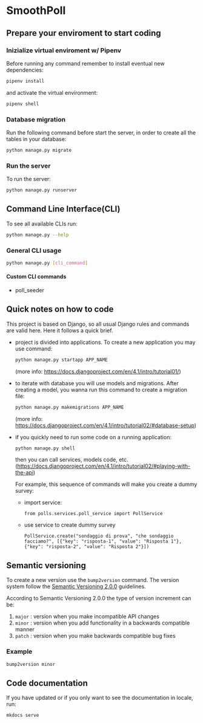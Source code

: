 # SmoothPoll

## Prepare your enviroment to start coding

### Inizialize virtual enviroment w/ Pipenv

Before running any command remember to install eventual new dependencies:
```bash
pipenv install  
```

and activate the virtual environment:

```bash
pipenv shell  
```

### Database migration

Run the following command before start the server, in order to create all the tables in your database:

```bash
python manage.py migrate  
```

### Run the server
To run the server:
```bash
python manage.py runserver  
```
## Command Line Interface(CLI)
To see all available CLIs run:
```bash
python manage.py --help 
```
### General CLI usage
```bash
python manage.py [cli_command]
```
#### Custom CLI commands
- poll_seeder
## Quick notes on how to code

This project is based on Django, so all usual Django rules and commands are valid here. Here it follows a quick brief.

-   project is divided into applications. To create a new application you may use command: 
    ```bash
    python manage.py startapp APP_NAME
    ```

    (more info: https://docs.djangoproject.com/en/4.1/intro/tutorial01/)

-   to iterate with database you will use models and migrations. After creating a model, you wanna run this command to create a migration file:

    ```bash
    python manage.py makemigrations APP_NAME
    ```

    (more info: https://docs.djangoproject.com/en/4.1/intro/tutorial02/#database-setup)

-   if you quickly need to run some code on a running application:

    ```bash
    python manage.py shell
    ```

    then you can call services, models code, etc.
    (https://docs.djangoproject.com/en/4.1/intro/tutorial02/#playing-with-the-api)

    For example, this sequence of commands will make you create a dummy survey:
    -   import service:
        ```
        from polls.services.poll_service import PollService
        ```
    -   use service to create dummy survey
        ```
        PollService.create("sondaggio di prova", "che sondaggio facciamo?", [{"key": "risposta-1", "value": "Risposta 1"}, {"key": "risposta-2", "value": "Risposta 2"}])
        ```
## Semantic versioning
To create a new version use the `bump2version` command. The version system follow the [Semantic Versioning 2.0.0](https://semver.org/#semantic-versioning-200) guidelines.

According to Semantic Versioning 2.0.0 the type of version increment can be:
1. `major` : version when you make incompatible API changes
1. `minor` : version when you add functionality in a backwards compatible manner
1. `patch` : version when you make backwards compatible bug fixes

### Example
```bash
bump2version minor
```

## Code documentation
If you have updated or if you only want to see the documentation in locale, run:
```bash
mkdocs serve
```



